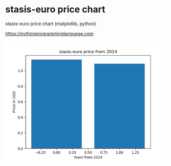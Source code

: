 # stasis-euro price chart 

stasis-euro price chart (matplotlib, python)

https://pythonprogramminglanguage.com

<img src='chart.png'>
